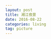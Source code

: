 ```yaml
---
layout: post  
title: 湘江夜景
date: 2016-08-22  
categories: living   
tag: picture
---  
```


<p><img src="{{page.image_server_base}}%E6%B9%98%E6%B1%9F%E5%A4%9C%E6%99%AF/IMG_0945.jpg" alt="" style="max-width:100%;"/></p>

<p><img src="{{page.image_server_base}}%E6%B9%98%E6%B1%9F%E5%A4%9C%E6%99%AF/IMG_0947.jpg" alt="" style="max-width:100%;"/></p>

<p><img src="{{page.image_server_base}}%E6%B9%98%E6%B1%9F%E5%A4%9C%E6%99%AF/IMG_0953.jpg" alt="" style="max-width:100%;"/></p>

<p><img src="{{page.image_server_base}}%E6%B9%98%E6%B1%9F%E5%A4%9C%E6%99%AF/IMG_0951.jpg" alt="" style="max-width:100%;"/></p>
